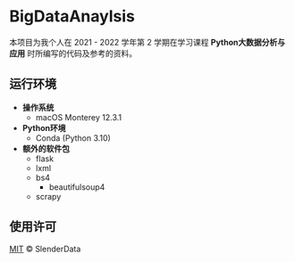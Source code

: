 # BigDataAnaylsis

本项目为我个人在 2021 - 2022 学年第 2 学期在学习课程 **Python大数据分析与应用** 时所编写的代码及参考的资料。

## 运行环境

- **操作系统**
  - macOS Monterey 12.3.1
- **Python环境**
  - Conda (Python 3.10)
- **额外的软件包**
  - flask
  - lxml
  - bs4
    - beautifulsoup4
  - scrapy

## 使用许可

[MIT](LICENSE) © SlenderData
